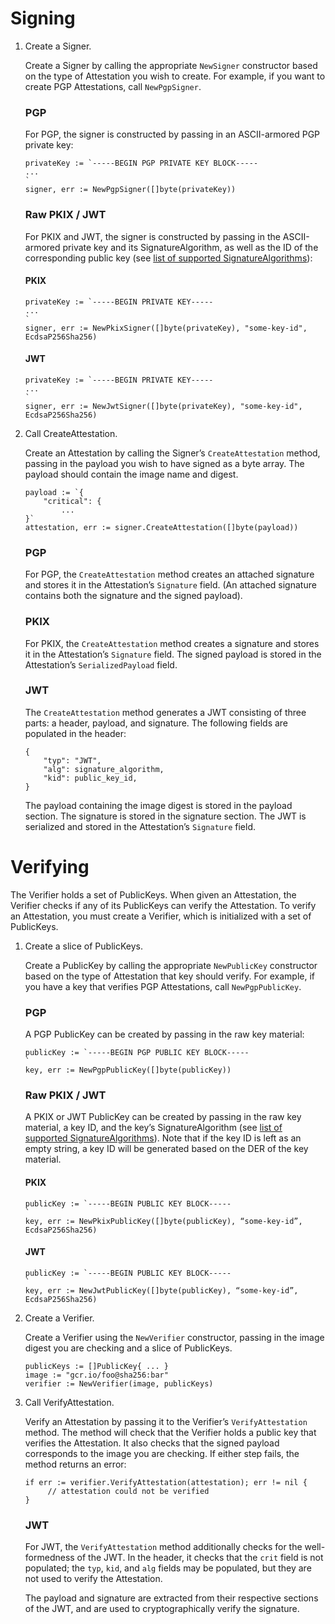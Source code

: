 # Signing

1. Create a Signer.
   
   Create a Signer by calling the appropriate `NewSigner` constructor based on the type of Attestation you wish to create. For example, if you want to create PGP Attestations, call `NewPgpSigner`.
   
   ### PGP
   For PGP, the signer is constructed by passing in an ASCII-armored PGP private key:
   ```
   privateKey := `-----BEGIN PGP PRIVATE KEY BLOCK-----
   ...
   `
   signer, err := NewPgpSigner([]byte(privateKey))
   ```
   
   ### Raw PKIX / JWT
   For PKIX and JWT, the signer is constructed by passing in the ASCII-armored private key and its SignatureAlgorithm, as well as the ID of the corresponding public key (see [list of supported SignatureAlgorithms](https://github.com/grafeas/kritis/blob/master/pkg/attestlib/signature_algorithm.go#L24)):
   
   #### PKIX
   ```
   privateKey := `-----BEGIN PRIVATE KEY-----
   ...
   `
   signer, err := NewPkixSigner([]byte(privateKey), "some-key-id", EcdsaP256Sha256)
   ```
   
   #### JWT
   ```
   privateKey := `-----BEGIN PRIVATE KEY-----
   ...
   `
   signer, err := NewJwtSigner([]byte(privateKey), "some-key-id", EcdsaP256Sha256)
   ```
   
   
2. Call CreateAttestation.

	Create an Attestation by calling the Signer’s `CreateAttestation` method, passing in the payload you wish to have signed as a byte array. The payload should contain the image name and digest.
    
    ```
    payload := `{
        "critical": {
            ...
    }`
    attestation, err := signer.CreateAttestation([]byte(payload))
    ```
    
   ### PGP
    For PGP, the `CreateAttestation` method creates an attached signature and stores it in the Attestation’s `Signature` field. (An attached signature contains both the signature and the signed payload). 

   ### PKIX
    For PKIX, the `CreateAttestation` method creates a signature and stores it in the Attestation’s `Signature` field. The signed payload is stored in the Attestation’s `SerializedPayload` field.
    
   ### JWT
   The `CreateAttestation` method generates a JWT consisting of three parts: a header, payload, and signature. The following fields are populated in the header:
   ```
   {
       "typ": "JWT",
       "alg": signature_algorithm,
       "kid": public_key_id,
   }
   ```

   The payload containing the image digest is stored in the payload section. The signature is stored in the signature section. The JWT is serialized and stored in the Attestation’s `Signature` field.
   
   
# Verifying

The Verifier holds a set of PublicKeys. When given an Attestation, the Verifier checks if any of its PublicKeys can verify the Attestation. To verify an Attestation, you must create a Verifier, which is initialized with a set of PublicKeys.

1. Create a slice of PublicKeys.

   Create a PublicKey by calling the appropriate `NewPublicKey` constructor based on the type of Attestation that key should verify. For example, if you have a key that verifies PGP Attestations, call `NewPgpPublicKey`.
   
   ### PGP
   A PGP PublicKey can be created by passing in the raw key material:
   ```
   publicKey := `-----BEGIN PGP PUBLIC KEY BLOCK-----
   `
   key, err := NewPgpPublicKey([]byte(publicKey))
   ```
   
   ### Raw PKIX / JWT
   A PKIX or JWT PublicKey can be created by passing in the raw key material, a key ID, and the key’s SignatureAlgorithm (see [list of supported SignatureAlgorithms](https://github.com/grafeas/kritis/blob/master/pkg/attestlib/signature_algorithm.go#L24)). Note that if the key ID is left as an empty string, a key ID will be generated based on the DER of the key material.
   #### PKIX
   ```
   publicKey := `-----BEGIN PUBLIC KEY BLOCK-----
   `
   key, err := NewPkixPublicKey([]byte(publicKey), “some-key-id”, EcdsaP256Sha256)
   ```
   
   #### JWT
   ```
   publicKey := `-----BEGIN PUBLIC KEY BLOCK-----
   `
   key, err := NewJwtPublicKey([]byte(publicKey), “some-key-id”, EcdsaP256Sha256)
   ```

   

2. Create a Verifier.

   Create a Verifier using the `NewVerifier` constructor, passing in the image digest you are checking and a slice of PublicKeys.
   
   ```
   publicKeys := []PublicKey{ ... }
   image := "gcr.io/foo@sha256:bar"
   verifier := NewVerifier(image, publicKeys)
   ```

3. Call VerifyAttestation.

   Verify an Attestation by passing it to the Verifier’s `VerifyAttestation` method. The method will check that the Verifier holds a public key that verifies the Attestation. It also checks that the signed payload corresponds to the image you are checking. If either step fails, the method returns an error:
   
   ```
   if err := verifier.VerifyAttestation(attestation); err != nil {
        // attestation could not be verified
   }
   ```
   
   ### JWT
   For JWT, the `VerifyAttestation` method additionally checks for the well-formedness of the JWT. In the header, it checks that the `crit` field is not populated; the `typ`, `kid`, and `alg` fields may be populated, but they are not used to verify the Attestation. 
   
   The payload and signature are extracted from their respective sections of the JWT, and are used to cryptographically verify the signature.
